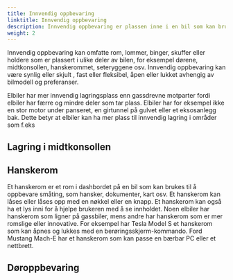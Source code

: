 ```yaml
---
title: Innvendig oppbevaring
linktitle: Innvendig oppbevaring
description: Innvendig oppbevaring er plassen inne i en bil som kan brukes til å oppbevare personlige gjenstander, som telefoner, lommebøker, nøkler, drikke, etc.
weight: 2
---
```

<!-- markdownlint-disable MD033 -->

Innvendig oppbevaring kan omfatte rom, lommer, binger, skuffer eller holdere som er plassert i ulike deler av bilen, for eksempel dørene, midtkonsollen, hanskerommet, seteryggene osv. Innvendig oppbevaring kan være synlig eller skjult , fast eller fleksibel, åpen eller lukket avhengig av bilmodell og preferanser.

Elbiler har mer innvendig lagringsplass enn gassdrevne motparter fordi elbiler har færre og mindre deler som tar plass. Elbiler har for eksempel ikke en stor motor under panseret, en girtunnel på gulvet eller et eksosanlegg bak. Dette betyr at elbiler kan ha mer plass til innvendig lagring i områder som f.eks


## Lagring i midtkonsollen

## Hanskerom

Et hanskerom er et rom i dashbordet på en bil som kan brukes til å oppbevare småting, som hansker, dokumenter, kart osv. Et hanskerom kan låses eller låses opp med en nøkkel eller en knapp. Et hanskerom kan også ha et lys inni for å hjelpe brukeren med å se innholdet. Noen elbiler har hanskerom som ligner på gassbiler, mens andre har hanskerom som er mer romslige eller innovative. For eksempel har Tesla Model S et hanskerom som kan åpnes og lukkes med en berøringsskjerm-kommando. Ford Mustang Mach-E har et hanskerom som kan passe en bærbar PC eller et nettbrett.

## Døroppbevaring
